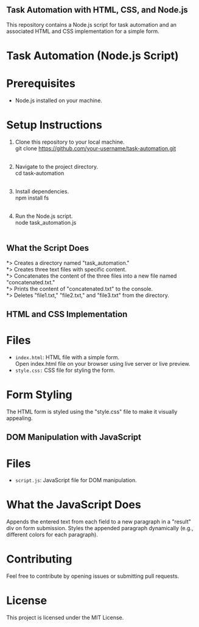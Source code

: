 ## Task Automation with HTML, CSS, and Node.js<br>
This repository contains a Node.js script for task automation and an associated HTML and CSS implementation for a simple form.

# Task Automation (Node.js Script)<br>
# Prerequisites<br>
* Node.js installed on your machine.<br>
# Setup Instructions<br>
1. Clone this repository to your local machine.<br>
git clone https://github.com/your-username/task-automation.git<br><br>

2. Navigate to the project directory.<br>
cd task-automation<br><br>

3. Install dependencies.<br>
npm install fs<br><br>

4. Run the Node.js script.<br>
node task_automation.js<br><br>

## What the Script Does<br>
*> Creates a directory named "task_automation."<br>
*> Creates three text files with specific content.<br>
*> Concatenates the content of the three files into a new file named "concatenated.txt."<br>
*> Prints the content of "concatenated.txt" to the console.<br>
*> Deletes "file1.txt," "file2.txt," and "file3.txt" from the directory.<br>

## HTML and CSS Implementation<br>
# Files<br>
* `index.html`: HTML file with a simple form.<br> Open index.html file on your browser using live server or live preview.
* `style.css:` CSS file for styling the form.<br>
  
# Form Styling<br>
The HTML form is styled using the "style.css" file to make it visually appealing.<br>

## DOM Manipulation with JavaScript<br>
# Files<br>
* `script.js`: JavaScript file for DOM manipulation.<br>
# What the JavaScript Does<br>
Appends the entered text from each field to a new paragraph in a "result" div on form submission.
Styles the appended paragraph dynamically (e.g., different colors for each paragraph).<br>

# Contributing<br>
Feel free to contribute by opening issues or submitting pull requests.<br>

# License<br>
This project is licensed under the MIT License.<br>
